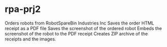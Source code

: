 # rpa-prj2
Orders robots from RobotSpareBin Industries Inc Saves the order HTML receipt as a PDF file Saves the screenshot of the ordered robot                Embeds the screenshot of the robot to the PDF receipt Creates ZIP archive of the receipts and the images.
